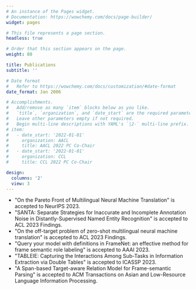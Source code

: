```yaml
---
# An instance of the Pages widget.
# Documentation: https://wowchemy.com/docs/page-builder/
widget: pages

# This file represents a page section.
headless: true

# Order that this section appears on the page.
weight: 80

title: Publications
subtitle: ''

# Date format
#   Refer to https://wowchemy.com/docs/customization/#date-format
date_format: Jan 2006

# Accomplishments.
#   Add/remove as many `item` blocks below as you like.
#   `title`, `organization`, and `date_start` are the required parameters.
#   Leave other parameters empty if not required.
#   Begin multi-line descriptions with YAML's `|2-` multi-line prefix.
# item:
#   - date_start: '2022-01-01'
#     organization: AACL
#     title: AACL 2022 PC Co-Chair
#   - date_start: '2022-01-01'
#     organization: CCL
#     title: CCL 2022 PC Co-Chair

design:
  columns: '2'
  view: 3
---
```


- "On the Pareto Front of Multilingual Neural Machine Translation" is accepted to NeurIPS 2023.
- "SANTA: Separate Strategies for Inaccurate and Incomplete Annotation Noise in Distantly-Supervised Named Entity Recognition" is accepted to ACL 2023 Findings.
- "On the off-target problem of zero-shot multilingual neural machine translation" is accepted to ACL 2023 Findings.
- "Query your model with definitions in FrameNet: an effective method for frame semantic role labeling" is accepted to AAAI 2023.
- "TABLEIE: Capturing the Interactions Among Sub-Tasks in Information Extraction via Double Tables" is accepted to ICASSP 2023.
- "A Span-based Target-aware Relation Model for Frame-semantic Parsing" is accepted to ACM Transactions on Asian and Low-Resource Language Information Processing.

